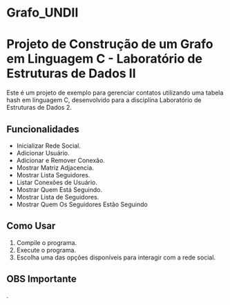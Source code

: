 # Grafo_UNDII

# Projeto de Construção de um Grafo em Linguagem C - Laboratório de Estruturas de Dados II

Este é um projeto de exemplo para gerenciar contatos utilizando uma tabela hash em linguagem C, desenvolvido para a disciplina Laboratório de Estruturas de Dados 2.

## Funcionalidades

- Inicializar Rede Social.
- Adicionar Usuário.
- Adicionar e Remover Conexão.
- Mostrar Matriz Adjacencia.
- Mostrar Lista Seguidores.
- Listar Conexões de Usuário.
- Mostrar Quem Está Seguindo.
- Mostrar Lista de Seguidores.
- Mostrar Quem Os Seguidores Estão Seguindo


## Como Usar

1. Compile o programa.
2. Execute o programa.
3. Escolha uma das opções disponíveis para interagir com a rede social.

## OBS Importante 

. 
